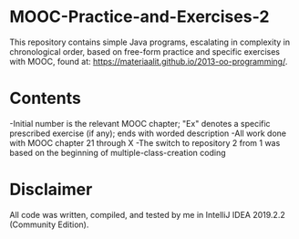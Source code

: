# MOOC-Practice-and-Exercises-2

This repository contains simple Java programs, escalating in complexity in chronological order, based on free-form practice and specific exercises with MOOC, found at: https://materiaalit.github.io/2013-oo-programming/.  

# Contents
-Initial number is the relevant MOOC chapter; "Ex" denotes a specific prescribed exercise (if any); ends with worded description
-All work done with MOOC chapter 21 through X
-The switch to repository 2 from 1 was based on the beginning of multiple-class-creation coding

# Disclaimer
All code was written, compiled, and tested by me in IntelliJ IDEA 2019.2.2 (Community Edition).
